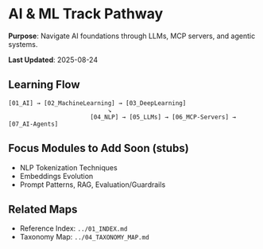 # AI & ML Track Pathway

**Purpose**: Navigate AI foundations through LLMs, MCP servers, and agentic systems.

**Last Updated**: 2025-08-24

## Learning Flow

```text
[01_AI] → [02_MachineLearning] → [03_DeepLearning]
                            ↘
                       [04_NLP] → [05_LLMs] → [06_MCP-Servers] → [07_AI-Agents]
```

## Focus Modules to Add Soon (stubs)

- NLP Tokenization Techniques
- Embeddings Evolution
- Prompt Patterns, RAG, Evaluation/Guardrails

## Related Maps

- Reference Index: `../01_INDEX.md`
- Taxonomy Map: `../04_TAXONOMY_MAP.md`
